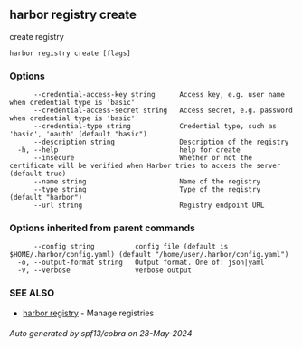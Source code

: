 ## harbor registry create

create registry

```
harbor registry create [flags]
```

### Options

```
      --credential-access-key string      Access key, e.g. user name when credential type is 'basic'
      --credential-access-secret string   Access secret, e.g. password when credential type is 'basic'
      --credential-type string            Credential type, such as 'basic', 'oauth' (default "basic")
      --description string                Description of the registry
  -h, --help                              help for create
      --insecure                          Whether or not the certificate will be verified when Harbor tries to access the server (default true)
      --name string                       Name of the registry
      --type string                       Type of the registry (default "harbor")
      --url string                        Registry endpoint URL
```

### Options inherited from parent commands

```
      --config string          config file (default is $HOME/.harbor/config.yaml) (default "/home/user/.harbor/config.yaml")
  -o, --output-format string   Output format. One of: json|yaml
  -v, --verbose                verbose output
```

### SEE ALSO

* [harbor registry](harbor_registry.md)	 - Manage registries

###### Auto generated by spf13/cobra on 28-May-2024

